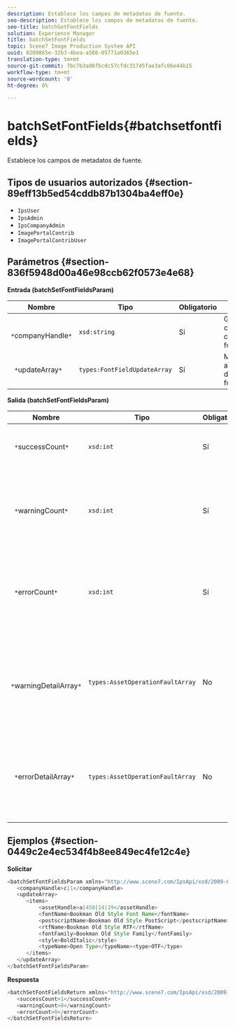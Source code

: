 ```yaml
---
description: Establece los campos de metadatos de fuente.
seo-description: Establece los campos de metadatos de fuente.
seo-title: batchSetFontFields
solution: Experience Manager
title: batchSetFontFields
topic: Scene7 Image Production System API
uuid: 0209865e-32b3-4bea-a508-05771a0365e1
translation-type: tm+mt
source-git-commit: 7bc7b3a86fbcdc57cfdc31745fae3afc06e44b15
workflow-type: tm+mt
source-wordcount: '0'
ht-degree: 0%

---
```



# batchSetFontFields{#batchsetfontfields}

Establece los campos de metadatos de fuente.

## Tipos de usuarios autorizados {#section-89eff13b5ed54cddb87b1304ba4eff0e}

* `IpsUser`
* `IpsAdmin`
* `IpsCompanyAdmin`
* `ImagePortalContrib`
* `ImagePortalContribUser`

## Parámetros {#section-836f5948d00a46e98ccb62f0573e4e68}

**Entrada (batchSetFontFieldsParam)**

| Nombre | Tipo | Obligatorio | Descripción |
|---|---|---|---|
| ` *`companyHandle`*` | `xsd:string` | Sí | Gestionar la compañía que contiene las fuentes. |
| ` *`updateArray`*` | `types:FontFieldUpdateArray` | Sí | Matriz de actualizaciones de campos de fuente. |

**Salida (batchSetFontFieldsParam)**

| Nombre | Tipo | Obligatorio | Descripción |
|---|---|---|---|
| ` *`successCount`*` | `xsd:int` | Sí | Número de campos de fuente establecidos correctamente. |
| ` *`warningCount`*` | `xsd:int` | Sí | Número de advertencias generadas cuando la operación intentó establecer campos de fuente. |
| ` *`errorCount`*` | `xsd:int` | Sí | Número de errores generados cuando la operación intentó establecer campos de fuente. |
| ` *`warningDetailArray`*` | `types:AssetOperationFaultArray` | No | Matriz de detalles asociados a los recursos que generaron advertencias cuando la operación intentó aplicar las actualizaciones. |
| ` *`errorDetailArray`*` | `types:AssetOperationFaultArray` | No | Matriz de detalles asociada con los recursos que generaron errores cuando la operación intentó aplicar las actualizaciones. |

## Ejemplos {#section-0449c2e4ec534f4b8ee849ec4fe12c4e}

**Solicitar**

```java
<batchSetFontFieldsParam xmlns="http://www.scene7.com/IpsApi/xsd/2009-07-31">
   <companyHandle>c|1</companyHandle>
   <updateArray>
      <items>
          <assetHandle>a|450|14|19</assetHandle>
          <fontName>Bookman Old Style Font Name</fontName>
          <postscriptName>Bookman Old Style PostScript</postscriptName>
          <rtfName>Bookman Old Style RTF</rtfName>
          <fontFamily>Bookman Old Style Family</fontFamily>
          <style>BoldItalic</style>
          <typeName>Open Type</typeName><type>OTF</type>
      </items>
   </updateArray>
</batchSetFontFieldsParam>
```

**Respuesta**

```java
<batchSetFontFieldsReturn xmlns="http://www.scene7.com/IpsApi/xsd/2009-07-31">
   <successCount>1</successCount>
   <warningCount>0</warningCount>
   <errorCount>0</errorCount>
</batchSetFontFieldsReturn>
```

